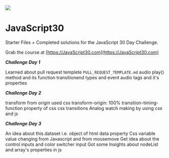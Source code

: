 ![](https://javascript30.com/images/JS3-social-share.png)

# JavaScript30

Starter Files + Completed solutions for the JavaScript 30 Day Challenge.

Grab the course at [https://JavaScript30.com](https://JavaScript30.com)

***Challenge Day 1***

Learned about pull request templete ```PULL_REQUEST_TEMPLATE.md``` 
audio play() method and its function 
transitionend types and event 
audio tags and it's properties

***Challenge Day 2*** 

transform from origin used css transform-origin: 100% 
transition-timing-function property of css 
css transitions 
Analog watch making by using css and js

***Challenge Day 3*** 

An idea about this.dataset i.e. object of html data property 
Css variable value changing from Javascript and from mousemove 
Get idea about the control inputs and color switcher input 
Got some Insights about nodeList and array's properties in js
